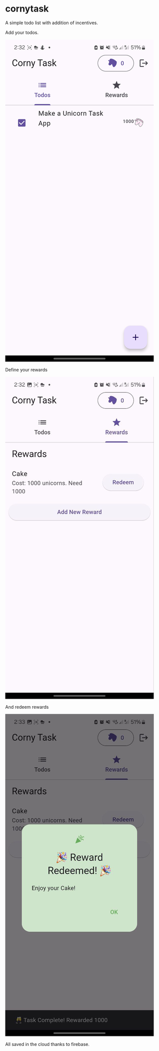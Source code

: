 # cornytask

A simple todo list with addition of incentives.

Add your todos.  

![todo.jpg](docs/assets/todo.jpg)

Define your rewards

![reward.jpg](docs/assets/reward.jpg)

And redeem rewards

![redeem.jpg](docs/assets/redeem.jpg)

All saved in the cloud thanks to firebase.